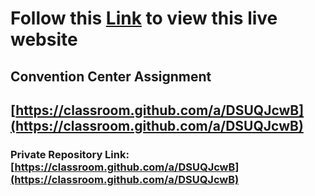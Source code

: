 # Follow this [Link](https://muk74dir.github.io/Assignment-3/) to view this live website
## Convention Center Assignment
## [https://classroom.github.com/a/DSUQJcwB](https://classroom.github.com/a/DSUQJcwB)

### Private Repository Link: [https://classroom.github.com/a/DSUQJcwB](https://classroom.github.com/a/DSUQJcwB)